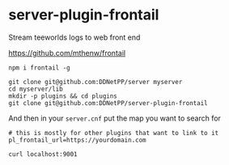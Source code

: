 # server-plugin-frontail
Stream teeworlds logs to web front end

https://github.com/mthenw/frontail

```
npm i frontail -g
```

```
git clone git@github.com:DDNetPP/server myserver
cd myserver/lib
mkdir -p plugins && cd plugins
git clone git@github.com:DDNetPP/server-plugin-frontail
```

And then in your ``server.cnf`` put the map you want to search for
```
# this is mostly for other plugins that want to link to it
pl_frontail_url=https://yourdomain.com
```


```
curl localhost:9001
```


